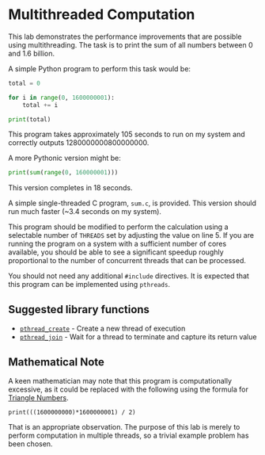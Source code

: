 Multithreaded Computation
=========================

This lab demonstrates the performance improvements that are possible using multithreading. The task is to print the sum of all numbers between 0 and 1.6 billion.

A simple Python program to perform this task would be:

```python
total = 0

for i in range(0, 1600000001):
    total += i

print(total)
```

This program takes approximately 105 seconds to run on my system and correctly outputs 1280000000800000000.

A more Pythonic version might be:

```python
print(sum(range(0, 160000001)))
```

This version completes in 18 seconds.

A simple single-threaded C program, `sum.c`, is provided. This version should run much faster (~3.4 seconds on my system).

This program should be modified to perform the calculation using a selectable number of `THREADS` set by adjusting the value on line 5. If you are running the program on a system with a sufficient number of cores available, you should be able to see a significant speedup roughly proportional to the number of concurrent threads that can be processed.

You should not need any additional `#include` directives. It is expected that this program can be implemented using `pthreads`.

Suggested library functions
---------------------------

- [`pthread_create`](https://linux.die.net/man/3/pthread_create) - Create a new thread of execution
- [`pthread_join`](https://linux.die.net/man/3/pthread_join) - Wait for a thread to terminate and capture its return value

Mathematical Note
-----------------

A keen mathematician may note that this program is computationally excessive, as it could be replaced with the following using the formula for [Triangle Numbers](https://en.wikipedia.org/wiki/Triangular_number).

```
print(((1600000000)*1600000001) / 2)
```

That is an appropriate observation. The purpose of this lab is merely to perform computation in multiple threads, so a trivial example problem has been chosen.
